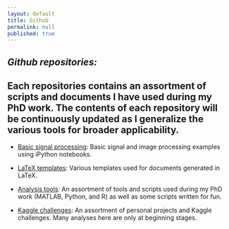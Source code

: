 ```yaml
---
layout: default
title: Github
permalink: null
published: true
---
```


_Github repositories:_
---------

Each repositories contains an assortment of scripts and documents I have used during my PhD work. The contents of each repository will be continuously updated as I generalize the various tools for broader applicability. 
---------

* [Basic signal processing](https://github.com/richkylet/signal-processing-iPython): Basic signal and image processing examples using iPython notebooks. 

* [LaTeX templates](https://github.com/richkylet/LaTeX): Various templates used for documents generated in LaTeX. 

* [Analysis tools](https://github.com/richkylet/analysis-tools): An assortment of tools and scripts used during my PhD work (MATLAB, Python, and R) as well as some scripts written for fun.

* [Kaggle challenges](https://github.com/richkylet/kaggleChallenges): An assortment of personal projects and Kaggle challenges. Many analyses here are only at beginning stages. 
